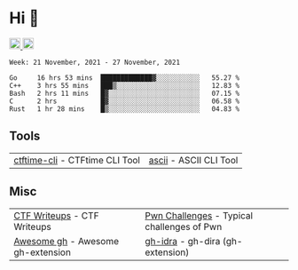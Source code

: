# Hi 👋
<p align="left"> 
  <a href="http://twitter.com/yu1hpa">
    <img height="20" src="https://img.shields.io/twitter/follow/yu1hpa?label=Twitter&logo=twitter&style=flat" />
  <a href="https://github.com/yu1hpa">
    <img height="20" src="https://img.shields.io/github/followers/yu1hpa?label=follow&logo=github&style=flat" />
  </a>
</p>
  
<!--START_SECTION:waka-->
```text
Week: 21 November, 2021 - 27 November, 2021

Go     16 hrs 53 mins  █████████████▓░░░░░░░░░░░   55.27 % 
C++    3 hrs 55 mins   ███▒░░░░░░░░░░░░░░░░░░░░░   12.83 % 
Bash   2 hrs 11 mins   █▓░░░░░░░░░░░░░░░░░░░░░░░   07.15 % 
C      2 hrs           █▓░░░░░░░░░░░░░░░░░░░░░░░   06.58 % 
Rust   1 hr 28 mins    █▒░░░░░░░░░░░░░░░░░░░░░░░   04.83 % 
```
<!--END_SECTION:waka-->

## Tools

|                                                                       |                                                         |
|-----------------------------------------------------------------------|---------------------------------------------------------|
|[ctftime-cli](https://github.com/yu1hpa/ctftime-cli) - CTFtime CLI Tool|[ascii](https://github.com/yu1hpa/ascii) - ASCII CLI Tool|

## Misc
|                                                                         |                                                                                      |
|-------------------------------------------------------------------------|--------------------------------------------------------------------------------------|
|[CTF Writeups](https://github.com/yu1hpa/ctf-writeups) - CTF Writeups    |[Pwn Challenges](https://github.com/yu1hpa/pwn-challenges) - Typical challenges of Pwn|
|[Awesome gh](https://github.com/yu1hpa/awesome-gh) - Awesome gh-extension|[gh-idra](https://github.com/yu1hpa/gh-idra) - gh-dira (gh-extension)                 |
